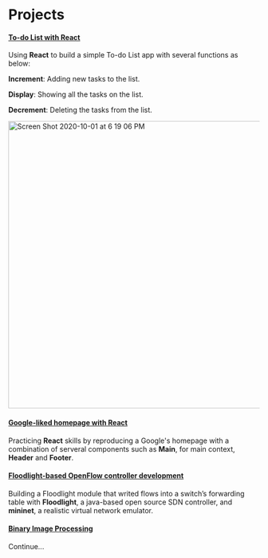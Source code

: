 # Projects

#### [To-do List with React](https://github.com/TimLaiTW/Projects/tree/master/Todo%20List)
Using **React** to build a simple To-do List app with several functions as below:

**Increment**: Adding new tasks to the list.

**Display**: Showing all the tasks on the list.

**Decrement**:  Deleting the tasks from the list.

<img width="575" alt="Screen Shot 2020-10-01 at 6 19 06 PM" src="https://user-images.githubusercontent.com/28375243/94869501-73493780-0413-11eb-8884-21fc9d30e3b7.png">


#### [Google-liked homepage with React](https://github.com/TimLaiTW/Projects/tree/master/G-Project)
Practicing **React** skills by reproducing a Google's homepage with a combination of serveral components such as **Main**, for main context, **Header** and **Footer**.

#### [Floodlight-based OpenFlow controller development](https://github.com/TimLaiTW/Projects/tree/master/Socket%20Programing/Proxy%20Server%20Programing)
Building a Floodlight module that writed flows into a switch’s forwarding table with **Floodlight**, a java-based open source SDN controller, and **mininet**, a realistic virtual network emulator.

#### [Binary Image Processing](https://github.com/TimLaiTW/Projects/tree/master/Binary%20Image%20Processing)
Continue...
